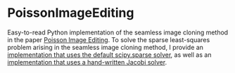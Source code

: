 PoissonImageEditing
===================

<p>
    Easy-to-read Python implementation of the seamless image cloning method in the paper <a class='urllink' href='http://www.cs.jhu.edu/~misha/Fall07/Papers/Perez03.pdf'>Poisson Image Editing</a>. To solve the sparse least-squares problem arising in the seamless image cloning method, I provide an <a class='urllink' href='http://bit.ly/12lYQMC'>implementation that uses the default scipy.sparse solver</a>, as well as an <a class='urllink' href='http://bit.ly/14tNb1z'>implementation that uses a hand-written Jacobi solver</a>.
</p>
